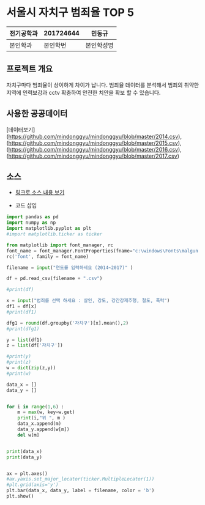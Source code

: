# 서울시 자치구 범죄율 TOP 5

전기공학과 | 201724644 | 민동규
---- | ---- | ---- 
본인학과 |본인학번 |본인학성명


## 프로젝트 개요
자치구마다 범죄율이 상이하게 차이가 납니다. 범죄율 데이터를 분석해서 범죄의 취약한 지역에 인력보강과 cctv 확충하여 안전한 치안을 확보 할 수 있습니다. 

## 사용한 공공데이터 
[데이터보기]
(https://github.com/mindonggyu/mindonggyu/blob/master/2014.csv), (https://github.com/mindonggyu/mindonggyu/blob/master/2015.csv), (https://github.com/mindonggyu/mindonggyu/blob/master/2016.csv), (https://github.com/mindonggyu/mindonggyu/blob/master/2017.csv)

## 소스
* [링크로 소스 내용 보기](https://github.com/cybermin/python2019/blob/master/tes.py) 

* 코드 삽입
~~~python
import pandas as pd
import numpy as np
import matplotlib.pyplot as plt
#import matplotlib.ticker as ticker

from matplotlib import font_manager, rc
font_name = font_manager.FontProperties(fname="c:\windows\Fonts\malgun.ttf").get_name()
rc('font', family = font_name)

filename = input("연도를 입력하세요 (2014~2017)" )

df = pd.read_csv(filename + ".csv")

#print(df)

x = input("범죄를 선택 하세요 : 살인, 강도, 강간강제추행, 절도, 폭력")
df1 = df[x]
#print(df1)

dfg1 = round(df.groupby('자치구')[x].mean(),2)
#print(dfg1)

y = list(df1)
z = list(df['자치구'])

#print(y)
#print(z)
w = dict(zip(z,y))
#print(w)

data_x = []
data_y = []


for i in range(1,6) :
    m = max(w, key=w.get)
    print(i,"위 ", m )
    data_x.append(m)
    data_y.append(w[m])
    del w[m]


print(data_x)
print(data_y)


ax = plt.axes()
#ax.yaxis.set_major_locator(ticker.MultipleLocator(1))
#plt.grid(axis='y')
plt.bar(data_x, data_y, label = filename, color = 'b')
plt.show()

~~~
